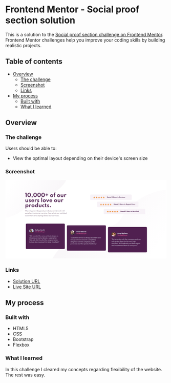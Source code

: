 # Frontend Mentor - Social proof section solution

This is a solution to the [Social proof section challenge on Frontend Mentor](https://www.frontendmentor.io/challenges/social-proof-section-6e0qTv_bA). Frontend Mentor challenges help you improve your coding skills by building realistic projects. 


## Table of contents

- [Overview](#overview)
  - [The challenge](#the-challenge)
  - [Screenshot](#screenshot)
  - [Links](#links)
- [My process](#my-process)
  - [Built with](#built-with)
  - [What I learned](#what-i-learned)

## Overview

### The challenge

Users should be able to:

- View the optimal layout depending on their device's screen size

### Screenshot

![](images/Screenshot.png)

### Links

- [Solution URL](https://github.com/mdajmalshadab/Front-End-Projects/tree/Practice-Projects/6-social-proof-section-master)
- [Live Site URL](https://mdajmalshadab.github.io/Front-End-Projects/6-social-proof-section-master/index.html)

## My process

### Built with

- HTML5
- CSS
- Bootstrap 
- Flexbox



### What I learned

In this challenge I cleared my concepts regarding flexibility of the website. The rest was easy.

